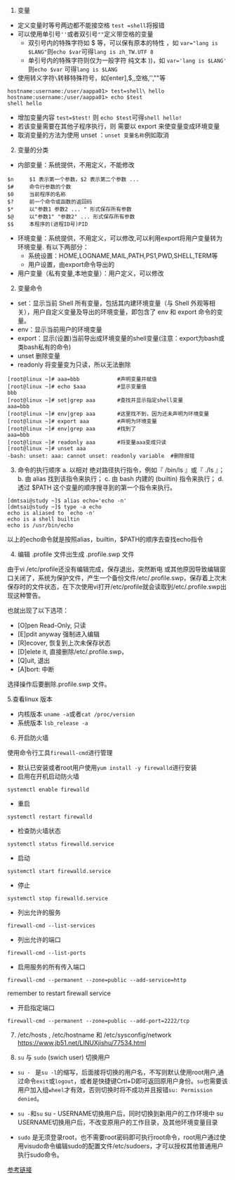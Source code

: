 1. 变量
 - 定义变量时等号两边都不能接空格
 `test =shell`将报错
 - 可以使用单引号`''`或者双引号`""`定义带空格的变量
    - 双引号内的特殊字符如 $ 等，可以保有原本的特性 ，如
` var="lang is $LANG" `则` echo $var `可得` lang is zh_TW.UTF 8 `
    - 单引号内的特殊字符则仅为一般字符 纯文本 ))，如
`var='lang is $LANG'`  则`echo $var`  可得`lang is $LANG`
 - 使用转义字符`\`转移特殊符号，如[enter],$,\,空格,'',""等
```
hostname:username:/user/aappa01> test=shell\ hello
hostname:username:/user/aappa01> echo $test
shell hello
```
 - 增加变量内容
 `test=$test!` 则 `echo $test`可得`shell hello!`
 - 若该变量需要在其他子程序执行，则 需要以 export 来使变量变成环境变量
 - 取消变量的方法为使用 unset ：`unset 变量名称`例如取消

2. 变量的分类
 - 内部变量：系统提供，不用定义，不能修改
 ```
 $n     $1 表示第一个参数，$2 表示第二个参数 ...
 $#     命令行参数的个数
 $0     当前程序的名称
 $?     前一个命令或函数的返回码
 $*     以"参数1 参数2 ... " 形式保存所有参数
 $@     以"参数1" "参数2" ... 形式保存所有参数
 $$     本程序的(进程ID号)PID
 ```
 - 环境变量：系统提供，不用定义，可以修改,可以利用export将用户变量转为环境变量.
 有以下两部分：
    - 系统设置：HOME,LOGNAME,MAIL,PATH,PS1,PWD,SHELL,TERM等
    - 用户设置，由export命令导出的
 - 用户变量（私有变量,本地变量）：用户定义，可以修改

2. 变量命令
 - set：显示当前 Shell 所有变量，包括其内建环境变量（与 Shell 外观等相关），用户自定义变量及导出的环境变量，即包含了 env 和 export 命令的变量。
 - env：显示当前用户的环境变量
 - export：显示(设置)当前导出成环境变量的shell变量(注意：export为bash或类bash私有的命令)
 - unset 删除变量
 - readonly 将变量变为只读，所以无法删除

 ```
 [root@linux ~]# aaa=bbb            #声明变量并赋值
 [root@linux ~]# echo $aaa          #显示变量值
 bbb
 [root@linux ~]# set|grep aaa       #查找并显示指定shell变量
 aaa=bbb
 [root@linux ~]# env|grep aaa       #这里找不到，因为还未声明为环境变量
 [root@linux ~]# export aaa         #声明为环境变量
 [root@linux ~]# env|grep aaa       #找到了
 aaa=bbb
 [root@linux ~]# readonly aaa       #将变量aaa变成只读
 [root@linux ~]# unset aaa
-bash: unset: aaa: cannot unset: readonly variable  #删除报错

 ```

3. 命令的执行顺序
 a. 以相对 绝对路径执行指令，例如『 /bin/ls 』或『 ./ls 』；
 b. 由 alias 找到该指令来执行；
 c. 由 bash 内建的 (builtin) 指令来执行；
 d. 透过 $PATH 这个变量的顺序搜寻到的第一个指令来执行。

 ```
[dmtsai@study ~]$ alias echo='echo -n'
[dmtsai@study ~]$ type -a echo
echo is aliased to `echo -n'
echo is a shell builtin
echo is /usr/bin/echo
 ```
 以上的echo命令就是按照alias，builtin，$PATH的顺序去查找echo指令

4. 编辑 .profile 文件出生成 .profile.swp 文件

 由于vi /etc/profile还没有编辑完成，保存退出，突然断电 或其他原因导致编辑窗口关闭了，系统为保护文件，产生一个备份文件/etc/.profile.swp，保存着上次未保存时的文件状态，在下次使用vi打开/etc/profile就会读取到/etc/.profile.swp出现这种警告。

 也就出现了以下选项：
 - [O]pen Read-Only, 只读
 - [E]pdit anyway    强制进入编辑
 - [R]ecover,    恢复到上次未保存状态
 - [D]elete it,  直接删除/etc/.profile.swp，
 - [Q]uit, 退出
 - [A]bort:  中断

 选择操作后要删除.profile.swp 文件。

 5.查看linux 版本
 - 内核版本
 `uname -a`或者`cat /proc/version`
 - 系统版本
 `lsb_release -a `


 6. 开启防火墙

使用命令行工具`firewall-cmd`进行管理
 - 默认已安装或者root用户使用`yum install -y firewalld`进行安装
 - 启用在开机启动防火墙
 ```
systemctl enable firewalld
 ```
 - 重启
 ```
systemctl restart firewalld
 ```
 - 检查防火墙状态
 ```
systemctl status firewalld.service
 ```
 - 启动
 ```
systemctl start firewalld.service
 ```
 - 停止
 ```
 systemctl stop firewalld.service
 ```
 - 列出允许的服务
 ```
firewall-cmd --list-services
 ```
 - 列出允许的端口
 ```
 firewall-cmd --list-ports
 ```
 - 启用服务的所有传入端口
```
firewall-cmd --permanent --zone=public --add-service=http
```
remember to restart firewall service
 - 开启指定端口                                                                      
```
firewall-cmd --permanent --zone=public --add-port=2222/tcp
```

7. /etc/hosts , /etc/hostname 和 /etc/sysconfig/network
https://www.jb51.net/LINUXjishu/77534.html

8. `su` 与 `sudo` (swich user) 切换用户
 - `su - `
是`su -l`的缩写，后面接将切换的用户名，不写则默认使用root用户,通过命令`exit`或`logout`，或者是快捷键Crtl+D即可返回原用户身份。`su`也需要该用户加入组`wheel`才有效，否则切换时将不成功并且报错`su: Permission denied`。

 - `su -`和`su`
su - USERNAME切换用户后，同时切换到新用户的工作环境中
su USERNAME切换用户后，不改变原用户的工作目录，及其他环境变量目录

 - `sudo`
是无须登录root，也不需要root密码即可执行root命令，root用户通过使用visudo命令编辑sudo的配置文件/etc/sudoers，才可以授权其他普通用户执行sudo命令。

 [参考链接](https://www.cnblogs.com/xd502djj/p/6641475.html)
